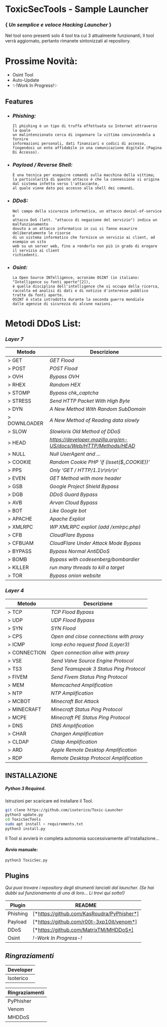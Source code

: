 # ToxicSecTools - Sample Launcher
### { *Un semplice e veloce Hacking Launcher* }
 

Nel tool sono presenti solo 4 tool tra cui 3 attualmente funzionanti,
Il tool verrà aggiornato, pertanto rimanete sintonizzati al repository.

# Prossime Novità:

- Osint Tool
- Auto-Update
- ✨!Work In Progress!✨

## Features

- ### *Phishing:*
      Il phishing è un tipo di truffa effettuata su Internet attraverso la quale
      un malintenzionato cerca di ingannare la vittima convincendola a fornire 
      informazioni personali, dati finanziari o codici di accesso, 
      fingendosi un ente affidabile in una comunicazione digitale (Pagina Di Accesso).

- ### *Payload / Reverse Shell:*
      È una tecnica per eseguire comandi sulla macchina della vittima; 
      la particolarità di questo attacco è che la connessione si origina 
      dal sistema infetto verso l'attaccante, 
      al quale viene dato poi accesso alla shell dei comandi.

- ### *DDoS:*
      Nel campo della sicurezza informatica, un attacco denial-of-service o 
      attacco DoS (lett. "attacco di negazione del servizio") indica un malfunzionamento 
      dovuto a un attacco informatico in cui si fanno esaurire deliberatamente le risorse
      di un sistema informatico che fornisce un servizio ai client, ad esempio un sito
      web su un server web, fino a renderlo non più in grado di erogare il servizio ai client
      richiedenti.

- ### *Osint:*
      La Open Source INTelligence, acronimo OSINT (in italiano: "Intelligence su fonti aperte"[2]),
      è quella disciplina dell'intelligence che si occupa della ricerca, 
      raccolta ed analisi di dati e di notizie d'interesse pubblico tratte da fonti aperte.
      OSINT è stata introdotta durante la seconda guerra mondiale 
      dalle agenzie di sicurezza di alcune nazioni.

# Metodi DDoS List:
### *Layer 7*

| Metodo | Descrizione |
| ------ | ----------- |
| > GET |  *GET Flood* |
| > POST | *POST Flood* |
| > OVH | *Bypass OVH* |
| > RHEX | *Random HEX* |
| > STOMP | *Bypass chk_captcha* |
| > STRESS | *Send HTTP Packet With High Byte* |
| > DYN | *A New Method With Random SubDomain* |
| > DOWNLOADER | *A New Method of Reading data slowly* |
| > SLOW | *Slowloris Old Method of DDoS* |
| > HEAD | *https://developer.mozilla.org/en-US/docs/Web/HTTP/Methods/HEAD* |
| > NULL | *Null UserAgent and ...* |
| > COOKIE | *Random Cookie PHP 'if (isset($_COOKIE))'* |
| > PPS | *Only 'GET / HTTP/1.1\r\n\r\n'* |
| > EVEN | *GET Method with more header* |
| > GSB | *Google Project Shield Bypass* |
| > DGB | *DDoS Guard Bypass* |
| > AVB | *Arvan Cloud Bypass* |
| > BOT | *Like Google bot* |
| > APACHE | *Apache Expliot* |
| > XMLRPC | *WP XMLRPC expliot (add /xmlrpc.php)* |
| > CFB | *CloudFlare Bypass* |
| > CFBUAM | *CloudFlare Under Attack Mode Bypass* |
| > BYPASS | *Bypass Normal AntiDDoS* |
| > BOMB | *Bypass with codesenberg/bombardier* |
| > KILLER | *run many threads to kill a target* |
| > TOR | *Bypass onion website* |

### *Layer 4*
| Metodo | Descrizione|
| ------ | ---------- |
| > TCP | *TCP Flood Bypass* |
| > UDP | *UDP Flood Bypass* |
| > SYN | *SYN Flood* |
| > CPS | *Open and close connections with proxy* |
| > ICMP | *Icmp echo request flood (Layer3)* |
| > CONNECTION | *Open connection alive with proxy*
| > VSE | *Send Valve Source Engine Protocol*
| > TS3 | *Send Teamspeak 3 Status Ping Protocol* |
| > FIVEM | *Send Fivem Status Ping Protocol* |
| > MEM | *Memcached Amplification* |
| > NTP | *NTP Amplification* |
| > MCBOT | *Minecraft Bot Attack* |
| > MINECRAFT | *Minecraft Status Ping Protocol* |
| > MCPE | *Minecraft PE Status Ping Protocol* |
| > DNS | *DNS Amplification* |
| > CHAR | *Chargen Amplification* |
| > CLDAP | *Cldap Amplification* |
| > ARD | *Apple Remote Desktop Amplification* |
| > RDP | *Remote Desktop Protocol Amplification* |


## INSTALLAZIONE

##### *Python 3 Required.*

Istruzioni per scaricare ed installare il Tool.

```sh
git clone https://github.com/isoterico/Toxic-Launcher
python3 update.py
cd ToxicSecTools
sudo apt install < requirements.txt
python3 install.py
```
Il Tool si avvierà in completa autonomia successivamente all'installazione...
#### Avvio manuale:
```sh
python3 ToxicSec.py
```

## Plugins

*Qui puoi trovare i repository degli strumenti lanciati dal launcher.
(Se hai dubbi sul funzionamento di uno di loro... Li trovi qui sotto!)*

| Plugin | README |
| ------ | ------ |
| Phishing | [*https://github.com/KasRoudra/PyPhisher*] |
| Payload | [*https://github.com/r00t-3xp10it/venom*] |
| DDoS | [*https://github.com/MatrixTM/MHDDoS*] |
| Osint | *!-Work In Progress-!* |


## *Ringraziamenti*
| Developer |
| --------- |
| Isoterico |

| Ringraziamenti |
| -------------- |
| PyPhisher      |
| Venom          |
| MHDDoS         |
